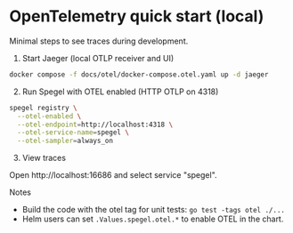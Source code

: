 # OpenTelemetry quick start (local)

Minimal steps to see traces during development.

1) Start Jaeger (local OTLP receiver and UI)

```bash
docker compose -f docs/otel/docker-compose.otel.yaml up -d jaeger
```

2) Run Spegel with OTEL enabled (HTTP OTLP on 4318)

```bash
spegel registry \
  --otel-enabled \
  --otel-endpoint=http://localhost:4318 \
  --otel-service-name=spegel \
  --otel-sampler=always_on
```

3) View traces

Open http://localhost:16686 and select service "spegel".

Notes
- Build the code with the otel tag for unit tests: `go test -tags otel ./...`
- Helm users can set `.Values.spegel.otel.*` to enable OTEL in the chart.